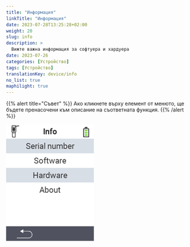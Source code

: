 ```yaml
---
title: "Информация"
linkTitle: "Информация"
date: 2023-07-28T13:25:28+02:00
weight: 20
slug: info
description: >
  Вижте важна информация за софтуера и хардуера
date: 2023-07-26
categories: [Устройство]
tags: [Устройство]
translationKey: device/info
no_list: true
maphilight: true
---
```

{{% alert title="Съвет" %}}
Ако кликнете върху елемент от менюто, ще бъдете пренасочени към описание на съответната функция.
{{% /alert %}}

<img src="images/menu.png" alt="VitalControl Информация" title="Информация" usemap="#workmap" class="maphilight" />

<map name="workmap">
  <area shape="rect" coords="2,40,238,80" alt="Сериен номер" title="За да извлечете серийния номер на вашето устройство кликнете тук&#10;Mausklick: zur Dokumentation" href="/bg/docs/device/info/serial-number/">
  <area shape="rect" coords="2,80,238,120" alt="Софтуер" title="Инструкциите за преглед на вашата версия на софтуера можете да намерите тук&#10;Mausklick: zur Dokumentation" href="/bg/docs/firmware/versions/">
  <area shape="rect" coords="2,120,238,160" alt="Хардуер" title="За достъп до информацията за хардуера на вашето устройство кликнете тук&#10;Mausklick: zur Dokumentation" href="/bg/docs/device/info/hardware/">
  <area shape="rect" coords="2,160,238,200" alt="За" title="Извикайте информация за доставчика&#10;Mausklick: zur Dokumentation" href="/bg/docs/device/info/about/">

  <area shape="rect" coords="2,282,120,319" alt="Назад" title="Скочете обратно на ниво&#10;Mouse click: open documentation" href="/bg/docs/device/">
</map>
